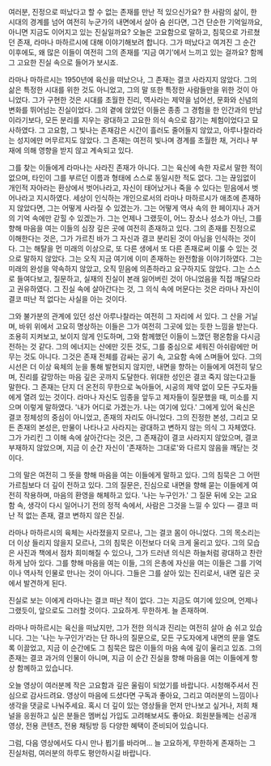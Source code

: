여러분,
진정으로 떠났다고 할 수 없는 존재를 만난 적
있으신가요?
한 사람의 삶이,
한 시대의 경계를 넘어 여전히 누군가의 내면에서 살아
숨 쉰다면,
그건 단순한 기억일까요,
아니면 지금도 이어지고 있는 진실일까요?
오늘은 고요함으로 말하고,
침묵으로 가르쳤던 존재,
라마나 마하르시에 대해 이야기해보려 합니다.
그가 떠났다고 여겨진 그 순간 이후에도,
왜 많은 이들이 여전히 그의 존재를 ‘지금 여기’에서
느끼고 있는 걸까요?
함께 그 고요한 진실 속으로 들어가 보시죠.



라마나 마하르시는 1950년에 육신을 떠났으나,
그 존재는 결코 사라지지 않았다.
그의 삶은 특정한 시대를 위한 것도 아니었고,
그의 말 또한 특정한 사람들만을 위한 것이 아니었다.
그가 구현한 것은 시대를 초월한 진리,
역사라는 제약을 넘어선,
문화와 신념의 변화를 뛰어넘는 진실이었다.
그의 곁에 앉았던 이들은 종종 그 경험을 한 인간과의
만남이라기보다,
모든 분리를 지우는 광대하고 고요한 의식 속으로 잠기는
체험이었다고 묘사하였다.
그 고요함,
그 빛나는 존재감은 시간이 흘러도 줄어들지 않았고,
아루나찰라라는 성지에만 머무르지도 않았다.
그 존재는 여전히 빛나며 경계를 초월한 채,
거리나 부재에 의해 영향을 받지 않고 계속되고 있다.

그를 찾는 이들에게 라마나는 사라진 존재가 아니다.
그는 육신에 속한 자로서 말한 적이 없으며,
타인이 그를 부르던 이름과 형태에 스스로 동일시한 적도
없다.
그는 끊임없이 개인적 자아라는 환상에서 벗어나라고,
자신이 태어났거나 죽을 수 있다는 믿음에서 벗어나라고
지시하였다.
세상이 인식하는 개인으로서의 라마나 마하르시가 애초에
존재하지 않았다면,
그는 어떻게 사라질 수 있겠는가.
그는 어떻게 역사 속의 한 페이지나 과거의 기억 속에만
갇힐 수 있겠는가.
그는 언제나 그랬듯이,
어느 장소나 성소가 아닌,
그를 향해 마음을 여는 이들의 심장 깊은 곳에 여전히
존재하고 있다.
그의 존재를 진정으로 이해한다는 것은,
그가 가르친 바가 그 자신과 결코 분리된 것이 아님을
인식하는 것이다.
그는 해탈을 먼 미래의 이상으로,
또 다른 생에서 또 다른 존재로써 이룰 수 있는 것으로
말하지 않았다.
그는 오직 지금 여기에 이미 존재하는 완전함을
이야기하였다.
그는 미래의 완성을 약속하지 않았고,
오직 믿음에 의존하라고 요구하지도 않았다.
그는 스스로 들여다보고,
질문하고,
실재의 진실이 본래 잃어버린 것이 아니었음을 직접
깨달으라고 권유하였다.
그 진실 속에 살아간다는 것,
그 의식 속에 머문다는 것은 라마나 자신이 결코 떠난
적 없다는 사실을 아는 것이다.

그와 불가분의 관계에 있던 성산 아루나찰라는 여전히 그
자리에 서 있다.
그 산을 거닐며,
바위 위에서 고요히 명상하는 이들은 그가 여전히 그곳에
있는 듯한 느낌을 받는다.
조용히 지켜보고,
보이지 않게 인도하며,
그와 함께했던 이들이 느꼈던 평온함을 다시금 전하는 것
같다.
그의 에너지는 산에만 깃든 것도,
그를 중심으로 세워진 아쉬람에만 머무는 것도 아니다.
그것은 존재 전체를 감싸는 공기 속,
고요함 속에 스며들어 있다.
그의 시선은 더 이상 육체의 눈을 통해 발현되지
않지만,
내면을 향하는 이들에게 여전히 닿으며,
진리를 갈망하는 마음 깊은 곳까지 도달한다.
위대한 성인은 결코 죽지 않는다고들 말한다.
그 존재는 단지 더 온전히 무한으로 녹아들어,
시공의 제약 없이 모든 구도자들에게 열려 있는 것이다.
라마나 자신도 임종을 앞두고 제자들이 질문했을 때,
미소를 지으며 이렇게 말하였다.
'내가 어디로 가겠는가.
나는 여기에 있다.' 그에게 있어 육신은 결코 정체성의
중심이 아니었고,
존재의 자리도 아니었다.
그의 진정한 본성,
그리고 모든 존재의 본성은,
만물이 나타나고 사라지는 광대하고 변하지 않는 의식 그
자체였다.
그가 가리킨 그 이해 속에 살아간다는 것은,
그 존재감이 결코 사라지지 않았으며,
결코 부재하지 않았으며,
지금 이 순간 자신이 '존재하는 그대로'와 다르지
않음을 깨닫는 것이다.

그의 말은 여전히 그 뜻을 향해 마음을 여는 이들에게
말하고 있다.
그의 침묵은 그 어떤 가르침보다 더 깊이 전하고 있다.
그의 질문은,
진심으로 내면을 향해 묻는 이들에게 여전히 작용하며,
마음의 환영을 해체하고 있다.
'나는 누구인가.' 그 질문 뒤에 오는 고요함 속,
생각이 다시 일어나기 전의 정적 속에서,
사람은 그것을 느낄 수 있다 — 결코 떠난 적 없는
존재,
결코 변하지 않은 진실.

라마나 마하르시의 육체는 사라졌을지 모르나,
그는 결코 몸이 아니었다.
그의 목소리는 더 이상 들리지 않을지 모르나,
그의 침묵은 이전보다 더욱 크게 울리고 있다.
그의 모습은 사진과 책에서 점차 희미해질 수 있으나,
그가 드러낸 의식은 하늘처럼 광대하고 찬란하게 남아
있다.
그를 향해 마음을 여는 이들,
그의 은총에 자신을 여는 이들은 그를 기억이나 역사적
인물로 만나는 것이 아니다.
그들은 그를 살아 있는 진리로서,
내면 깊은 곳에서 발견하게 된다.

진실로 보는 이에게 라마나는 결코 떠난 적이 없다.
그는 지금도 여기에 있으며,
언제나 그랬듯이,
앞으로도 그러할 것이다.
고요하게.
무한하게.
늘 존재하며.



라마나 마하르시는 육신을 떠났지만,
그가 전한 의식과 진리는 여전히 살아 숨 쉬고
있습니다.
그는 '나는 누구인가'라는 단 하나의 질문으로,
모든 구도자에게 내면의 문을 열도록 이끌었고,
지금 이 순간에도 그 침묵은 많은 이들의 마음 속에
깊이 울리고 있죠.
그의 존재는 결코 과거의 인물이 아니며,
지금 이 순간 진실을 향해 마음을 여는 이들에게 항상
함께하고 있습니다.

오늘 영상이 여러분께 작은 고요함과 깊은 울림이
되었기를 바랍니다.
시청해주셔서 진심으로 감사드려요.
영상이 마음에 드셨다면 구독과 좋아요,
그리고 여러분의 느낌이나 생각을 댓글로 나눠주세요.
혹시 더 깊이 있는 영상들을 먼저 만나보고 싶거나,
저희 채널을 응원하고 싶은 분들은 멤버십 가입도
고려해보셔도 좋아요.
회원분들께는 선공개 영상,
전용 콘텐츠,
전용 채팅방 등 다양한 혜택이 준비되어 있습니다.

그럼,
다음 영상에서도 다시 만나 뵙기를 바라며…
늘 고요하게,
무한하게 존재하는 그 진실처럼,
여러분의 하루도 평안하시길 바랍니다.